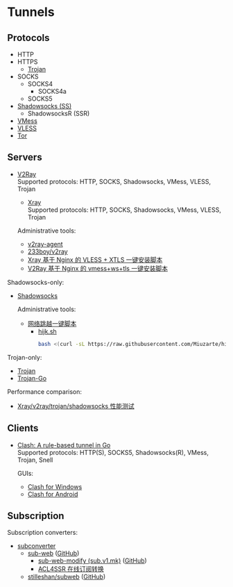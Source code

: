 # Tunnels
## Protocols
- HTTP
- HTTPS
  - [Trojan](https://trojan-gfw.github.io/trojan/protocol)  
- SOCKS
  - SOCKS4
    - SOCKS4a
  - SOCKS5
- [Shadowsocks (SS)](https://shadowsocks.org/guide/what-is-shadowsocks.html)
  - ShadowsocksR (SSR)
- [VMess](https://www.v2ray.com/developer/protocols/vmess.html)  
- [VLESS](https://xtls.github.io/config/features/vless.html)  
- [Tor](https://github.com/torproject/torspec/blob/main/tor-spec.txt)

## Servers
- [V2Ray](https://github.com/v2fly/v2ray-core)  
  Supported protocols: HTTP, SOCKS, Shadowsocks, VMess, VLESS, Trojan
  - [Xray](https://github.com/XTLS/Xray-core)  
    Supported protocols: HTTP, SOCKS, Shadowsocks, VMess, VLESS, Trojan

  Administrative tools:
  - [v2ray-agent](https://github.com/mack-a/v2ray-agent)
  - [233boy/v2ray](https://github.com/233boy/v2ray/tree/master)
  - [Xray 基于 Nginx 的 VLESS + XTLS 一键安装脚本](https://github.com/wulabing/Xray_onekey)
  - [V2Ray 基于 Nginx 的 vmess+ws+tls 一键安装脚本](https://github.com/wulabing/V2Ray_ws-tls_bash_onekey)

Shadowsocks-only:
- [Shadowsocks](https://shadowsocks.org/)
  
  Administrative tools:
  - [网络跳越一键脚本](https://github.com/hijkpw/scripts/tree/master)
    - [hijk.sh](https://github.com/Miuzarte/hijk.sh)
      ```sh
      bash <(curl -sL https://raw.githubusercontent.com/Miuzarte/hijk.sh/main/Fixed/ss.sh)
      ```

Trojan-only:
- [Trojan](https://github.com/trojan-gfw/trojan)
- [Trojan-Go](https://github.com/p4gefau1t/trojan-go)

Performance comparison:
- [Xray/v2ray/trojan/shadowsocks 性能测试](https://github.com/badO1a5A90/Performance)

## Clients
- [Clash: A rule-based tunnel in Go](https://github.com/Dreamacro/clash)  
  Supported protocols: HTTP(S), SOCKS5, Shadowsocks(R), VMess, Trojan, Snell
  
  GUIs:
  - [Clash for Windows](https://github.com/Fndroid/clash_for_windows_pkg)
  - [Clash for Android](https://github.com/Kr328/ClashForAndroid)

## Subscription
Subscription converters:
- [subconverter](https://github.com/tindy2013/subconverter)
  - [sub-web](https://sub-web.netlify.app/) ([GitHub](https://github.com/CareyWang/sub-web))
    - [sub-web-modify (sub.v1.mk)](https://sub.v1.mk/) ([GitHub](https://github.com/youshandefeiyang/sub-web-modify))
    - [ACL4SSR 在线订阅转换](https://acl4ssr-sub.github.io/)
  - [stilleshan/subweb](https://sub.ops.ci/) ([GitHub](https://github.com/stilleshan/subweb))